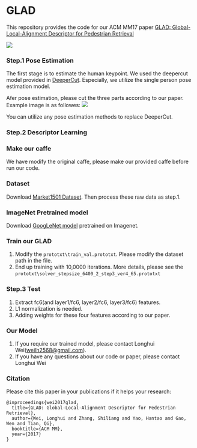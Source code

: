 # GLAD
This repository provides the code for our ACM MM17 paper [GLAD: Global-Local-Alignment Descriptor for Pedestrian Retrieval](https://arxiv.org/pdf/1709.04329.pdf)

![](https://github.com/JoinWei-PKU/GLAD/blob/master/framework.png)

### Step.1 Pose Estimation
The first stage is to estimate the human keypoint.
We used the deepercut model provided in [DeeperCut](https://github.com/eldar/deepcut). Especially, we utilize the single person pose estimation model.

Afer pose estimation, please cut the three parts according to our paper. Example image is as followes:
![](https://github.com/JoinWei-PKU/GLAD/blob/master/datasets/example2.jpg)

You can utilize any pose estimation methods to replace DeeperCut.

### Step.2 Descriptor Learning
### Make our caffe
   We have modify the original caffe, please make our provided caffe before run our code.
### Dataset
   Download [Market1501 Dataset](http://www.liangzheng.org/Project/project_reid.html). Then process these raw data as step.1.
### ImageNet Pretrained model
   Download [GoogLeNet model](https://github.com/lim0606/caffe-googlenet-bn) pretrained on Imagenet.
### Train our GLAD
   1. Modify the `prototxt\train_val.prototxt`. Please modify the dataset path in the file.
   2. End up training with 10,0000 iterations. More details, please see the `prototxt\solver_stepsize_6400_2_step3_ver4_65.prototxt`

### Step.3 Test 
   1. Extract fc6(and layer1/fc6, layer2/fc6, layer3/fc6) features.
   2. L1 normalization is needed.
   3. Adding weights for these four features according to our paper.

### Our Model
   1. If you require our trained model, please contact Longhui Wei(weilh2568@gmail.com). 
   2. If you have any questions about our code or paper, please contact Longhui Wei

### Citation
Please cite this paper in your publications if it helps your research:
```
@inproceedings{wei2017glad,
  title={GLAD: Global-Local-Alignment Descriptor for Pedestrian Retrieval},
  author={Wei, Longhui and Zhang, Shiliang and Yao, Hantao and Gao, Wen and Tian, Qi},
  booktitle={ACM MM},
  year={2017}
}
```
